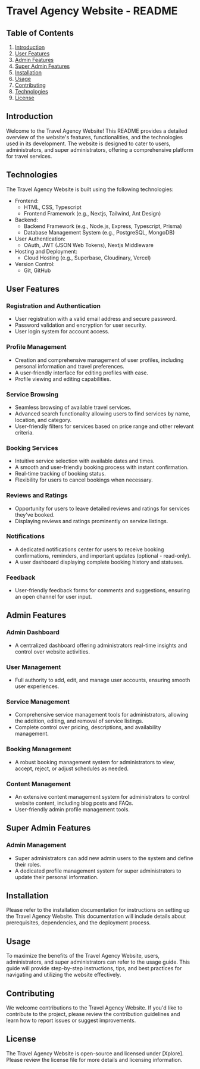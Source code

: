 # Travel Agency Website - README

## Table of Contents

1. [Introduction](#introduction)
2. [User Features](#user-features)
3. [Admin Features](#admin-features)
4. [Super Admin Features](#super-admin-features)
5. [Installation](#installation)
6. [Usage](#usage)
7. [Contributing](#contributing)
8. [Technologies](#technologies)
9. [License](#license)

## Introduction

Welcome to the Travel Agency Website! This README provides a detailed overview of the website's features, functionalities, and the technologies used in its development. The website is designed to cater to users, administrators, and super administrators, offering a comprehensive platform for travel services.

## Technologies

The Travel Agency Website is built using the following technologies:

- Frontend:
  - HTML, CSS, Typescript
  - Frontend Framework (e.g., Nextjs, Tailwind, Ant Design)
- Backend:
  - Backend Framework (e.g., Node.js, Express, Typescript, Prisma)
  - Database Management System (e.g., PostgreSQL, MongoDB)
- User Authentication:
  - OAuth, JWT (JSON Web Tokens), Nextjs Middleware
- Hosting and Deployment:
  - Cloud Hosting (e.g., Superbase, Cloudinary, Vercel)
- Version Control:
  - Git, GitHub

## User Features

### Registration and Authentication

- User registration with a valid email address and secure password.
- Password validation and encryption for user security.
- User login system for account access.

### Profile Management

- Creation and comprehensive management of user profiles, including personal information and travel preferences.
- A user-friendly interface for editing profiles with ease.
- Profile viewing and editing capabilities.

### Service Browsing

- Seamless browsing of available travel services.
- Advanced search functionality allowing users to find services by name, location, and category.
- User-friendly filters for services based on price range and other relevant criteria.

### Booking Services

- Intuitive service selection with available dates and times.
- A smooth and user-friendly booking process with instant confirmation.
- Real-time tracking of booking status.
- Flexibility for users to cancel bookings when necessary.

### Reviews and Ratings

- Opportunity for users to leave detailed reviews and ratings for services they've booked.
- Displaying reviews and ratings prominently on service listings.

### Notifications

- A dedicated notifications center for users to receive booking confirmations, reminders, and important updates (optional - read-only).
- A user dashboard displaying complete booking history and statuses.

### Feedback

- User-friendly feedback forms for comments and suggestions, ensuring an open channel for user input.

## Admin Features

### Admin Dashboard

- A centralized dashboard offering administrators real-time insights and control over website activities.

### User Management

- Full authority to add, edit, and manage user accounts, ensuring smooth user experiences.

### Service Management

- Comprehensive service management tools for administrators, allowing the addition, editing, and removal of service listings.
- Complete control over pricing, descriptions, and availability management.

### Booking Management

- A robust booking management system for administrators to view, accept, reject, or adjust schedules as needed.

### Content Management

- An extensive content management system for administrators to control website content, including blog posts and FAQs.
- User-friendly admin profile management tools.

## Super Admin Features

### Admin Management

- Super administrators can add new admin users to the system and define their roles.
- A dedicated profile management system for super administrators to update their personal information.

## Installation

Please refer to the installation documentation for instructions on setting up the Travel Agency Website. This documentation will include details about prerequisites, dependencies, and the deployment process.

## Usage

To maximize the benefits of the Travel Agency Website, users, administrators, and super administrators can refer to the usage guide. This guide will provide step-by-step instructions, tips, and best practices for navigating and utilizing the website effectively.

## Contributing

We welcome contributions to the Travel Agency Website. If you'd like to contribute to the project, please review the contribution guidelines and learn how to report issues or suggest improvements.

## License

The Travel Agency Website is open-source and licensed under [Xplore]. Please review the license file for more details and licensing information.

